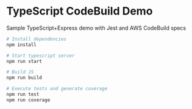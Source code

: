 # TypeScript CodeBuild Demo

Sample TypeScript+Express demo with Jest and AWS CodeBuild specs

```bash
# Install dependencies
npm install

# Start typescript server
npm run start

# Build JS
npm run build

# Execute tests and generate coverage
npm run test
npm run coverage
```
